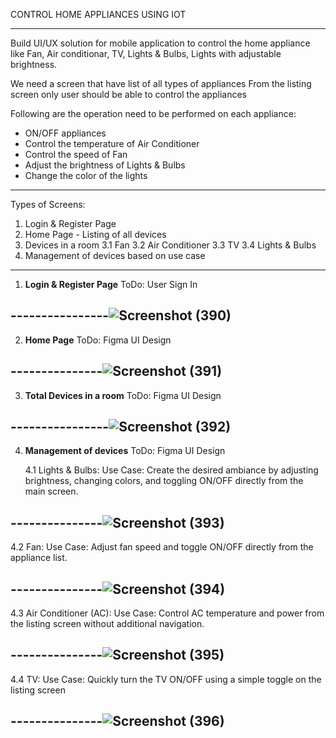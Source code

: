 CONTROL HOME APPLIANCES USING IOT

----------------------------------------------------------------------------------------------------------
Build UI/UX solution for mobile application to control the home appliance like Fan, Air
conditionar, TV, Lights & Bulbs, Lights with adjustable brightness.

We need a screen that have list of all types of appliances
From the listing screen only user should be able to control the appliances

Following are the operation need to be performed on each appliance:
- ON/OFF appliances
- Control the temperature of Air Conditioner
- Control the speed of Fan
- Adjust the brightness of Lights & Bulbs
- Change the color of the lights
----------------------------------------------------------------------------------------------------------

Types of Screens:
1. Login & Register Page
2. Home Page - Listing of all devices 
3. Devices in a room
   3.1 Fan
   3.2 Air Conditioner
   3.3 TV
   3.4 Lights & Bulbs
5. Management of devices based on use case

---------------------------------------------------------------------------------------------------------------------------------------------------------------------

1. **Login & Register Page**
ToDo: User Sign In

----------------![Screenshot (390)](https://github.com/user-attachments/assets/3705aa5b-114f-45cd-b606-6d54da066a66)
-------------------------------------------------------------------------------------------------------------------------------
2. **Home Page**
ToDo:  Figma UI Design
    
---------------![Screenshot (391)](https://github.com/user-attachments/assets/5992a869-9f5e-4bf9-934a-3f39af3e7adf)
-----------------------------------------------------------------------------------------------------------------------------

3.  **Total Devices in a room**
ToDo: Figma UI Design

----------------![Screenshot (392)](https://github.com/user-attachments/assets/f50dcefb-bb1a-4606-9419-09300b3bc096)
------------------------------------------------------------------------------------------------------------------

4. **Management of devices**
ToDo: Figma UI Design 

   4.1 Lights & Bulbs:
Use Case: Create the desired ambiance by adjusting brightness, changing colors, and toggling ON/OFF directly from the main screen.


---------------![Screenshot (393)](https://github.com/user-attachments/assets/1b153fd5-fb60-4e87-b4ef-7c19be3851ff)
--------------------------------------------------------------------------------------------------------------------------------------
       
   4.2 Fan:
Use Case: Adjust fan speed and toggle ON/OFF directly from the appliance list.


---------------![Screenshot (394)](https://github.com/user-attachments/assets/efd8c066-010e-4fc8-90b5-74015c7f2e29)
--------------------------------------------------------------------------------------------------------------------------------------
 
   4.3 Air Conditioner (AC):
Use Case: Control AC temperature and power from the listing screen without additional navigation.

---------------![Screenshot (395)](https://github.com/user-attachments/assets/3affaf28-bdea-402e-afce-5141fdd9cad2)
---------------------------------------------------------------------------------------------------------------------------------------

   4.4  TV:
Use Case: Quickly turn the TV ON/OFF using a simple toggle on the listing screen

---------------![Screenshot (396)](https://github.com/user-attachments/assets/695810da-a262-4c15-af28-70627d129e4d)
---------------------------------------------------------------------------------------------------------------------------------



